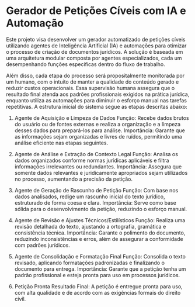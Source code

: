 # Gerador de Petições Cíveis com IA e Automação
Este projeto visa desenvolver um gerador automatizado de petições cíveis utilizando agentes de Inteligência Artificial (IA) e automações para otimizar o processo de criação de documentos jurídicos. A solução é baseada em uma arquitetura modular composta por agentes especializados, cada um desempenhando funções específicas dentro do fluxo de trabalho.

Além disso, cada etapa do processo será propositalmente monitorada por um humano, com o intuito de manter a qualidade do conteúdo gerado e reduzir custos operacionais. Essa supervisão humana assegura que o resultado final atenda aos padrões profissionais exigidos na prática jurídica, enquanto utiliza as automações para diminuir o esforço manual nas tarefas repetitivas.
A estrutura inicial do sistema segue as etapas descritas abaixo:

1. Agente de Aquisição e Limpeza de Dados
Função: Recebe dados brutos do usuário ou de fontes externas e realiza a organização e a limpeza desses dados para prepará-los para análise.
Importância: Garante que as informações sejam organizadas e livres de ruídos, permitindo uma análise eficiente nas etapas seguintes.

2. Agente de Análise e Extração de Contexto Legal
Função: Analisa os dados organizados conforme normas jurídicas aplicáveis e filtra informações irrelevantes ou redundantes.
Importância: Assegura que somente dados relevantes e juridicamente apropriados sejam utilizados no processo, aumentando a precisão da petição.

3. Agente de Geração de Rascunho de Petição
Função: Com base nos dados analisados, redige um rascunho inicial do texto jurídico, estruturado de forma coesa e clara.
Importância: Serve como base sólida para o desenvolvimento da petição, reduzindo o esforço manual.

4. Agente de Revisão e Ajustes Técnicos/Estilísticos
Função: Realiza uma revisão detalhada do texto, ajustando a ortografia, gramática e consistência técnica.
Importância: Garante o polimento do documento, reduzindo inconsistências e erros, além de assegurar a conformidade com padrões jurídicos.

5. Agente de Consolidação e Formatação Final
Função: Consolida o texto revisado, aplicando formatações padronizadas e finalizando o documento para entrega.
Importância: Garante que a petição tenha um padrão profissional e esteja pronta para uso em processos jurídicos.

6. Petição Pronta
Resultado Final: A petição é entregue pronta para uso, com alta qualidade e de acordo com as exigências formais do direito civil.
